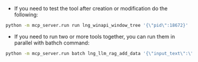- If you need to test the tool after creation or modification do the following:
```bash
python -m mcp_server.run run lng_winapi_window_tree '{\"pid\":18672}'
```
- If you need to run two or more tools together, you can run them in parallel with bathch command:
```bash
python -m mcp_server.run batch lng_llm_rag_add_data '{\"input_text\":\"Hello pirate!\"}' lng_llm_rag_search '{\"query\":\"Pirate\"}'
```
